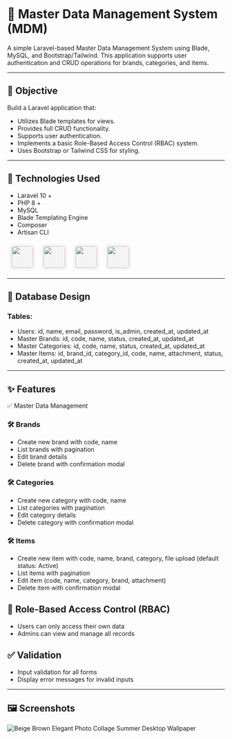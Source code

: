 # 💾 Master Data Management System (MDM)

A simple Laravel-based Master Data Management System using Blade, MySQL, and Bootstrap/Tailwind. This application supports user authentication and CRUD operations for brands, categories, and items.

---

## 🚀 Objective

Build a Laravel application that:

- Utilizes Blade templates for views.
- Provides full CRUD functionality.
- Supports user authentication.
- Implements a basic Role-Based Access Control (RBAC) system.
- Uses Bootstrap or Tailwind CSS for styling.

---

## 🔧 Technologies Used
 - Laravel 10 +
 - PHP 8 + 
 - MySQL
 - Blade Templating Engine
 - Composer
 - Artisan CLI
<p align="left">
    <img src="https://cdn.jsdelivr.net/gh/devicons/devicon/icons/laravel/laravel-original.svg" height="50" width="50" style="border-radius:10px; padding:5px; margin:5px; background:#f4f4f4"/>
    <img src="https://www.vectorlogo.zone/logos/getbootstrap/getbootstrap-icon.svg" height="50" width="50" style="border-radius:10px; padding:5px; margin:5px; background:#f4f4f4"/>
    <img src="https://cdn.jsdelivr.net/gh/devicons/devicon/icons/php/php-original.svg" height="50" width="50" style="border-radius:10px; padding:5px; margin:5px; background:#f4f4f4"/>
    <img src="https://cdn.jsdelivr.net/gh/devicons/devicon/icons/mysql/mysql-original.svg" height="50" width="50" style="border-radius:10px; padding:5px; margin:5px; background:#f4f4f4"/>
</p>


---

## 🧩 Database Design
### Tables:

 - Users: id, name, email, password, is_admin, created_at, updated_at
 - Master Brands: id, code, name, status, created_at, updated_at
 - Master Categories: id, code, name, status, created_at, updated_at
 - Master Items: id, brand_id, category_id, code, name, attachment, status, created_at, updated_at

---

## ✨ Features
✅ Master Data Management
### 🛠️ Brands
 - Create new brand with code, name 
 - List brands with pagination 
 - Edit brand details
 - Delete brand with confirmation modal

### 🛠️ Categories
 - Create new category with code, name 
 - List categories with pagination
 - Edit category details
 - Delete category with confirmation modal

### 🛠️ Items
 - Create new item with code, name, brand, category, file upload (default status: Active)
 - List items with pagination
 - Edit item (code, name, category, brand, attachment)
 - Delete item with confirmation modal

## 🔐 Role-Based Access Control (RBAC)
 - Users can only access their own data
 - Admins can view and manage all records
   
## ✅ Validation
 - Input validation for all forms
 - Display error messages for invalid inputs

---

## 🖼️ Screenshots
![Beige Brown Elegant Photo Collage Summer Desktop Wallpaper](https://github.com/user-attachments/assets/b6d84516-eead-4c17-b4cd-697297af2a31)

